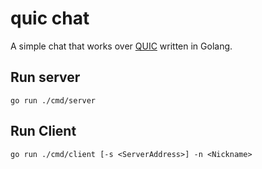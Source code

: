 # quic chat

A simple chat that works over [QUIC](https://en.wikipedia.org/wiki/QUIC) written in Golang.

## Run server

```shell
go run ./cmd/server
```

## Run Client

```shell
go run ./cmd/client [-s <ServerAddress>] -n <Nickname>
```
